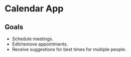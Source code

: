 # Calendar App

## Goals

- Schedule meetings.
- Edit/remove appointments.
- Receive suggestions for best times for multiple people.